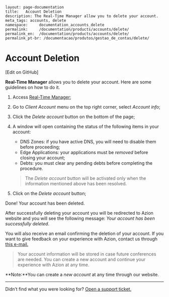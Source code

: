 ```
layout: page-documentation
title:   Account Deletion
description: The Real-Time Manager allow you to delete your account.
meta_tags: accounts, delete
namespace:     documentation_accounts_delete
permalink:     /documentation/products/accounts/delete/ 
permalink_en:  /documentation/products/accounts/delete/
permalink_pt-br: /documentacao/produtos/gestao_de_contas/delete/
```

# Account Deletion

[Edit on GitHub]

**Real-Time Manager** allows you to delete your account. Here are some guidelines on how to do it.

1. Access [Real-Time Manager](https://manager.azion.com/);

2. Go to *Client Account* menu on the top right corner, select  *Account info*;

3. Click the *Delete account* button on the bottom of the page;

4. A window will open containing the status of the following items in your account:

   - DNS Zones: if you have active DNS, you will need to disable them before proceeding;
   - Edge Applications: your applications must be *removed* before closing your account;
   - Debts: you must clear any pending debts before completing the procedure.

   > The *Delete account* button will be activated only when the information mentioned above has been resolved.

5. Click on the *Delete account* button; 

Done! Your account has been deleted.

After successfully deleting your account you will be redirected to Azion website and you will see the following message: *Your account has been successfully deleted*. 

You will also receive an email confirming the deletion of your account. If you want to give feedback on your experience with Azion, contact us through [this e-mail.](feedback@azion.com)

> Your account information will be stored in case future conferences are needed. You can create a new account and continue your experience with Azion at any time. 

**Note:**You can create a *new account* at any time through our website.

------

Didn’t find what you were looking for? [Open a support ticket.](https://tickets.azion.com/)

